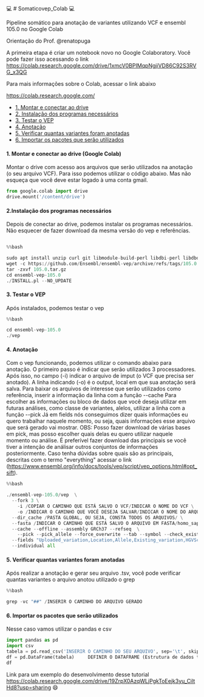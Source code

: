  :computer: # Somaticovep_Colab :computer: 

Pipeline somático para anotação de variantes utilizando VCF e ensembl 105.0 no Google Colab

Orientação do Prof. @renatopuga 

A primeira etapa é criar um notebook novo no Google Colaboratory. Você pode fazer isso acessando o link https://colab.research.google.com/drive/1xmcV0BPIMqpNgjiVD86C92S3RVG_x3QG


Para mais informações sobre o Colab, acessar o link abaixo 

https://colab.research.google.com/

- [1. Montar e conectar ao drive](#Montar-e-conectar-ao-drive)
- [2. Instalação dos programas necessários](#Instalação-dos-programas-necessários)
- [3. Testar o VEP](#Testar-o-VEP)
- [4. Anotação](#Anotação)
- [5. Verificar quantas variantes foram anotadas](#Verificar-quantas-variantes-foram-anotadas)
- [6. Importar os pacotes que serão utilizados](#Importar-os-pacotes-que-serão-utilizados)

#### 1. Montar e conectar ao drive (Google Colab)
Montar o drive com acesso aos arquivos que serão utilizados na anotação (o seu arquivo VCF). Para isso podemos utilizar o código abaixo.
Mas não esqueça que você deve estar logado à uma conta gmail.

```python
from google.colab import drive 
drive.mount('/content/drive')
```



#### 2.Instalação dos programas necessários
Depois de conectar ao drive, podemos instalar os programas necessários. Não esquecer de fazer download da mesma versão do vep e referências.

```python

%%bash

sudo apt install unzip curl git libmodule-build-perl libdbi-perl libdbd-mysql-perl build-essential zlib1g-dev
wget -c https://github.com/Ensembl/ensembl-vep/archive/refs/tags/105.0.tar.gz
tar -zxvf 105.0.tar.gz
cd ensembl-vep-105.0
./INSTALL.pl --NO_UPDATE
```

#### 3. Testar o VEP
Após instalados, podemos testar o vep
```python
%%bash

cd ensembl-vep-105.0
./vep
```
#### 4. Anotação
Com o vep funcionando, podemos utilizar o comando abaixo para anotação. 
O primeiro passo é indicar que serão utilizados 3 processadores. Após isso, no campo (-i) indicar o arquivo de imput (o VCF que precisa ser anotado).
A linha indicando (-o) é o output, local em que sua anotação será salva.
Para baixar os arquivos de interesse que serão utilizados como referência, inserir a informação da linha com a função --cache
Para escolher as informações ou bloco de dados que você deseja utilizar em futuras análises, como classe de variantes, alelos, utilizar a linha com a função --pick 
Já em fields nós conseguimos dizer quais informações eu quero trabalhar naquele momento, ou seja, quais informações esse arquivo que será gerado vai mostrar. 
OBS: Posso fazer download de várias bases em pick, mas posso escolher quais delas eu quero utilizar naquele momento ou análise. É preferível fazer download das principais se você tiver a intenção de análisar outros conjuntos de informações posteriormente.
Caso tenha dúvidas sobre quais são as principais, descritas com o termo "everything" acessar o link (https://www.ensembl.org/info/docs/tools/vep/script/vep_options.html#opt_sift).

```python
%%bash

./ensembl-vep-105.0/vep  \
  --fork 3 \
 	-i /COPIAR O CAMINHO QUE ESTÁ SALVO O VCF/INDICAR O NOME DO VCF \
 	-o /INDICAR O CAMINHO QUE VOCÊ DESEJA SALVAR/INDICAR O NOME DO ARQUIVO DE ANOTAÇÃO.tsv \
  --dir_cache /PASTA GLOBAL, OU SEJA, CONSTA TODOS OS ARQUIVOS/ \
  --fasta /INDICAR O CAMINHO QUE ESTÁ SALVO O ARQUIVO EM FASTA/homo_sapiens_refseq/Homo_sapiens_assembly19.fasta \
  --cache --offline --assembly GRCh37 --refseq  \
	--pick --pick_allele --force_overwrite --tab --symbol --check_existing --variant_class --everything --filter_common \
  --fields "Uploaded_variation,Location,Allele,Existing_variation,HGVSc,HGVSp,SYMBOL,Consequence,IND,ZYG,Amino_acids,CLIN_SIG,PolyPhen,SIFT,VARIANT_CLASS,FREQS" \
  --individual all
  ```
  #### 5. Verificar quantas variantes foram anotadas
  
  Após realizar a anotação e gerar seu arquivo .tsv, você pode verificar quantas variantes o arquivo anotou utilizado o grep
  ```python
  %%bash
  
grep -vc "##" /INSERIR O CAMINHO DO ARQUIVO GERADO
```
#### 6.  Importar os pacotes que serão utilizados

Nesse caso vamos utilizar o pandas e csv
```python
import pandas as pd
import csv
tabela = pd.read_csv('INSERIR O CAMINHO DO SEU ARQUIVO', sep='\t', skiprows=38)
df = pd.DataFrame(tabela)     DEFINIR O DATAFRAME (Estrutura de dados tabular bidimensional potencialmente heterogênea e de tamanho variável com eixos rotulados (linhas e colunas
df
```
Link para um exemplo do desenvolvimento desse tutorial
https://colab.research.google.com/drive/19ZrpX0AzqWLjPgkToEejk3yu_CiltHd8?usp=sharing
:smile:
